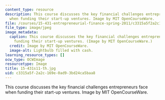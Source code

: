 ```yaml
---
content_type: resource
description: This course discusses the key financial challenges entrepreneurs face
  when funding their start-up ventures. Image by MIT OpenCourseWare.
file: /courses/15-431-entrepreneurial-finance-spring-2011/c3315a5f2a2c169e0ad93bd24ca5baa8_15-431s11-th.jpg
file_type: image/jpeg
image_metadata:
  caption: This course discusses the key financial challenges entrepreneurs face when
    funding their start-up ventures. (Image by MIT OpenCourseWare.)
  credit: Image by MIT OpenCourseWare.
  image-alt: Lightbulb filled with cash.
learning_resource_types: []
ocw_type: OCWImage
resourcetype: Image
title: 15-431s11-th.jpg
uid: c3315a5f-2a2c-169e-0ad9-3bd24ca5baa8
---
```

This course discusses the key financial challenges entrepreneurs face when funding their start-up ventures. Image by MIT OpenCourseWare.

